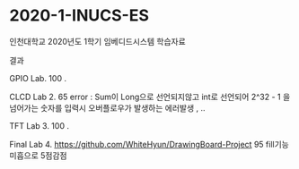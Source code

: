 # 2020-1-INUCS-ES

인천대학교 2020년도 1학기 임베디드시스템 학습자료

결과

GPIO Lab. 100 . 

CLCD Lab 2. 65 error : Sum이 Long으로 선언되지않고 int로 선언되어 2^32 - 1 을 넘어가는 숫자를 입력시 오버플로우가 발생하는 에러발생 , ..

TFT Lab 3. 100 . 

Final Lab 4. https://github.com/WhiteHyun/DrawingBoard-Project 95 fill기능 미흡으로 5점감점
